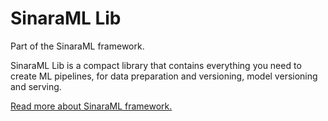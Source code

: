# SinaraML Lib
Part of the SinaraML framework.

SinaraML Lib is a compact library that contains everything you need to create ML pipelines, for data preparation and versioning, model versioning and serving.

[Read more about SinaraML framework.](https://github.com/4-DS)
